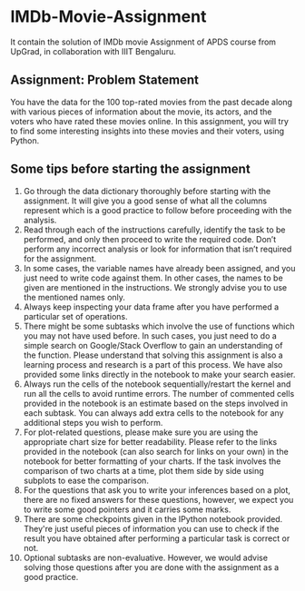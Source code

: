 # IMDb-Movie-Assignment
It contain the solution of IMDb movie Assignment of APDS course from UpGrad, in collaboration with
IIIT Bengaluru.

## Assignment: Problem Statement
You have the data for the 100 top-rated movies from the past decade along with various pieces of information about the movie, its actors, and the voters who have rated these movies online. In this assignment, you will try to find some interesting insights into these movies and their voters, using Python.

## Some tips before starting the assignment
 1. Go through the data dictionary thoroughly before starting with the assignment. It will give you a good
 sense of what all the columns represent which is a good practice to follow before proceeding with the analysis.
 2. Read through each of the instructions carefully, identify the task to be performed, and only then proceed to write the required code. Don’t perform any incorrect analysis or look for information that isn’t required for the assignment.
 3. In some cases, the variable names have already been assigned, and you just need to write code against them. In other cases, the names to be given are mentioned in the instructions. We strongly advise you to use the mentioned names only.
 4. Always keep inspecting your data frame after you have performed a particular set of operations.
 5. There might be some subtasks which involve the use of functions which you may not have used before.  In such cases, you just need to do a simple search on Google/Stack Overflow to gain an understanding of the function. Please understand that solving this assignment is also a learning process and research is a part of this process. We have also provided some links directly in the notebook to make your search easier.
 6. Always run the cells of the notebook sequentially/restart the kernel and run all the cells to avoid runtime errors. The number of commented cells provided in the notebook is an estimate based on the steps involved in each subtask. You can always add extra cells to the notebook for any additional steps you wish to perform.
 7. For plot-related questions, please make sure you are using the appropriate chart size for better readability. Please refer to the links provided in the notebook (can also search for links on your own) in the notebook for better formatting of your charts. If the task involves the comparison of two charts at a time, plot them side by side using subplots to ease the comparison.
 8. For the questions that ask you to write your inferences based on a plot, there are no fixed answers for these questions, however, we expect you to write some good pointers and it carries some marks.
 9. There are some checkpoints given in the IPython notebook provided. They're just useful pieces of information you can use to check if the result you have obtained after performing a particular task is correct or not.
10. Optional subtasks are non-evaluative. However, we would advise solving those questions after you are done with the assignment as a good practice.